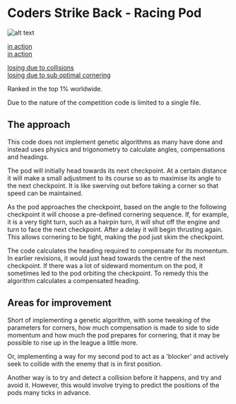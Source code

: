 # Coders Strike Back - Racing Pod

![alt text](https://www.dropbox.com/s/iz2oatmels4mt8a/racer.png?raw=1 "Pod in action")


[in action](https://www.dropbox.com/s/0h75f55m5z2kag4/2020-06-14%2016-11-12.mkv?dl=0)  
[in action](https://www.dropbox.com/s/t2olmx2y5zd2n48/2020-06-14%2016-12-40.mkv?dl=0)  

[losing due to collisions](https://www.dropbox.com/s/j8n49asq2xnlyfu/2020-06-14%2016-13-54.mkv?dl=0)  
[losing due to sub optimal cornering](https://www.dropbox.com/s/njes5bnblwdefgl/2020-06-14%2016-14-44.mkv?dl=0)  

Ranked in the top 1% worldwide.

Due to the nature of the competition code is limited to a single file.

## The approach

This code does not implement genetic algorithms as many have done and instead uses physics and trigonometry to calculate angles, compensations and headings.

The pod will initially head towards its next checkpoint. At a certain distance it will make a small adjustment to its course so as to maximise its angle to the next checkpoint. It is like swerving out before taking a corner so that speed can be maintained.

As the pod approaches the checkpoint, based on the angle to the following checkpoint it will choose a pre-defined cornering sequence. If, for example, it is a very tight turn, such as a hairpin turn, it will shut off the engine and turn to face the next checkpoint. After a delay it will begin thrusting again. This allows cornering to be tight, making the pod just skim the checkpoint.

The code calculates the heading required to compensate for its momentum. In earlier revisions, it would just head towards the centre of the next checkpoint. If there was a lot of sideward momentum on the pod, it sometimes led to the pod orbiting the checkpoint. To remedy this the algorithm calculates a compensated heading.

## Areas for improvement

Short of implementing a genetic algorithm, with some tweaking of the parameters for corners, how much compensation is made to side to side momentum and how much the pod prepares for cornering, that it may be possible to rise up in the league a little more.

Or, implementing a way for my second pod to act as a 'blocker' and actively seek to collide with the enemy that is in first position.

Another way is to try and detect a collision before it happens, and try and avoid it. However, this would involve trying to predict the positions of the pods many ticks in advance.




